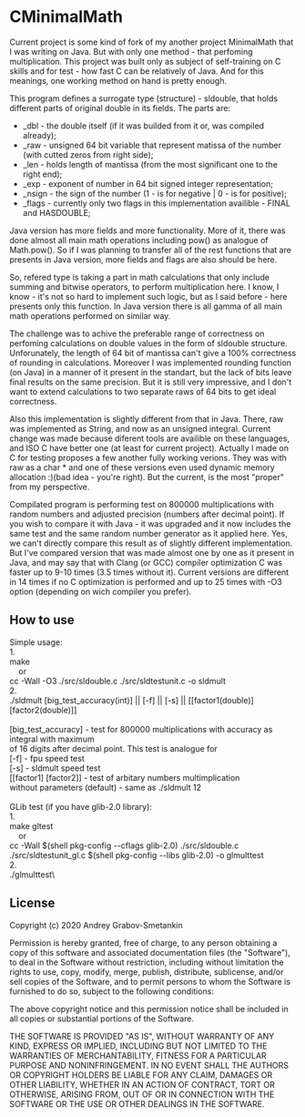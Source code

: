 # CMinimalMath

Current project is some kind of fork of my another project MinimalMath that I was writing on Java. But with only one method - that perfoming multiplication. This project was built only as subject of self-training on C skills and for test - how fast C can be relatively of Java. And for this meanings, one working method on hand is pretty enough.

This program defines a surrogate type (structure) - sldouble, that holds different parts of original double in its fields. The parts are:

- \_dbl - the double itself (if it was builded from it or, was compiled already);
- \_raw - unsigned 64 bit variable that represent matissa of the number (with cutted zeros from right side);
- \_len - holds length of mantissa (from the most significant one to the right end);
- \_exp - exponent of number in 64 bit signed integer representation;
- \_nsign - the sign of the number (1 - is for negative | 0 - is for positive);
- \_flags - currently only two flags in this implementation availible - FINAL and HASDOUBLE;

Java version has more fields and more functionality. More of it, there was done almost all main math operations including pow() as analogue of Math.pow(). So if I was planning to transfer all of the rest functions that are presents in Java version, more fields and flags are also should be here.

So, refered type is taking a part in math calculations that only include summing and bitwise operators, to perform multiplication here. I know, I know - it's not so hard to implement such logic, but as I said before - here presents only this function. In Java version there is all gamma of all main math operations performed on similar way.

The challenge was to achive the preferable range of correctness on perfoming calculations on double values in the form of sldouble structure. Unforunately, the length of 64 bit of mantissa can't give a 100% correctness of rounding in calculations. Moreover I was implemented rounding function (on Java) in a manner of it present in the standart, but the lack of bits leave final results on the same precision. But it is still very impressive, and I don't want to extend calculations to two separate raws of 64 bits to get ideal correctness.

Also this implementation is slightly different from that in Java. There, raw was implemented as String, and now as an unsigned integral. Current change was made because diferent tools are availible on these languages, and ISO C have better one (at least for current project). Actually I made on C for testing proposes a few another fully working verions. They was with raw as a char \* and one of these versions even used dynamic memory allocation :)(bad idea - you're right). But the current, is the most "proper" from my perspective.

Compilated program is performing test on 800000 multiplications with random numbers and adjusted precision (numbers after decimal point). If you wish to compare it with Java - it was upgraded and it now includes the same test and the same random number generator as it applied here. Yes, we can't directly compare this result as of slightly different implementation. But I've compared version that was made almost one by one as it present in Java, and may say that with Clang (or GCC) compiler optimization C was faster up to 9-10 times (3.5 times without it). Current versions are different in 14 times if no C optimization is performed and up to 25 times with -O3 option (depending on wich compiler you prefer).

## How to use

Simple usage:\
1.\
make\
&nbsp;&nbsp;&nbsp;&nbsp;or\
cc -Wall -O3 ./src/sldouble.c ./src/sldtestunit.c -o sldmult\
2.\
./sldmult \[big_test_accuracy(int)] || \[-f] || \[-s] || \[\[factor1(double)] \[factor2(double)]]\
\
\[big_test_accuracy] - test for 800000 multiplications with accuracy as integral with maximum \
of 16 digits after decimal point. This test is analogue for \
\[-f] - fpu speed test\
\[-s] - sldmult speed test\
\[\[factor1] \[factor2]] - test of arbitary numbers multimplication\
without parameters (default) - same as ./sldmult 12\
\
GLib test (if you have glib-2.0 library):\
1.\
make gltest\
&nbsp;&nbsp;&nbsp;&nbsp;or\
cc -Wall $(shell pkg-config --cflags glib-2.0) ./src/sldouble.c ./src/sldtestunit_gl.c $(shell pkg-config --libs glib-2.0) -o glmulttest\
2.\
./glmulttest\

## License

Copyright (c) 2020 Andrey Grabov-Smetankin

Permission is hereby granted, free of charge, to any person
obtaining a copy of this software and associated documentation
files (the "Software"), to deal in the Software without
restriction, including without limitation the rights to use,
copy, modify, merge, publish, distribute, sublicense, and/or sell
copies of the Software, and to permit persons to whom the
Software is furnished to do so, subject to the following
conditions:

The above copyright notice and this permission notice shall be
included in all copies or substantial portions of the Software.

THE SOFTWARE IS PROVIDED "AS IS", WITHOUT WARRANTY OF ANY KIND,
EXPRESS OR IMPLIED, INCLUDING BUT NOT LIMITED TO THE WARRANTIES
OF MERCHANTABILITY, FITNESS FOR A PARTICULAR PURPOSE AND
NONINFRINGEMENT. IN NO EVENT SHALL THE AUTHORS OR COPYRIGHT
HOLDERS BE LIABLE FOR ANY CLAIM, DAMAGES OR OTHER LIABILITY,
WHETHER IN AN ACTION OF CONTRACT, TORT OR OTHERWISE, ARISING
FROM, OUT OF OR IN CONNECTION WITH THE SOFTWARE OR THE USE OR
OTHER DEALINGS IN THE SOFTWARE.
